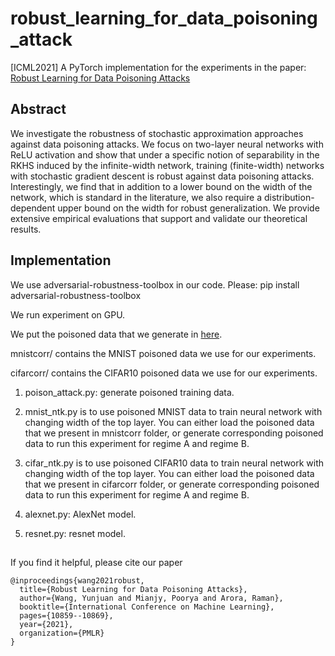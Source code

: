 # robust_learning_for_data_poisoning_attack

[ICML2021] A PyTorch implementation for the experiments in the paper: [Robust Learning for Data Poisoning Attacks](http://proceedings.mlr.press/v139/wang21r.html)

## Abstract

We investigate the robustness of stochastic approximation approaches against data poisoning attacks. We focus on two-layer neural networks with ReLU activation and show that under a specific notion of separability in the RKHS induced by the infinite-width network, training (finite-width) networks with stochastic gradient descent is robust against data poisoning attacks. Interestingly, we find that in addition to a lower bound on the width of the network, which is standard in the literature, we also require a distribution-dependent upper bound on the width for robust generalization. We provide extensive empirical evaluations that support and validate our theoretical results.

## Implementation

We use adversarial-robustness-toolbox in our code.  Please:  pip install adversarial-robustness-toolbox

We run experiment on GPU.

We put the poisoned data that we generate in [here](https://drive.google.com/drive/folders/1_C5tg3QrmnlS2IIaD4rNSirm4wnf4kcH?usp=sharing).

mnistcorr/ contains the MNIST poisoned data we use for our experiments.

cifarcorr/ contains the CIFAR10 poisoned data we use for our experiments.

1. poison_attack.py: generate poisoned training data.

2. mnist_ntk.py is to use poisoned MNIST data to train neural network with changing width of the top layer. You can either load the poisoned data that we present in mnistcorr folder, or generate corresponding poisoned data to run this experiment for regime A and regime B. 

3. cifar_ntk.py is to use poisoned CIFAR10 data to train neural network with changing width of the top layer. You can either load the poisoned data that we present in cifarcorr folder, or generate corresponding poisoned data to run this experiment for regime A and regime B. 

4. alexnet.py: AlexNet model. 

5. resnet.py: resnet model.


##
If you find it helpful, please cite our paper

```
@inproceedings{wang2021robust,
  title={Robust Learning for Data Poisoning Attacks},
  author={Wang, Yunjuan and Mianjy, Poorya and Arora, Raman},
  booktitle={International Conference on Machine Learning},
  pages={10859--10869},
  year={2021},
  organization={PMLR}
}
```
